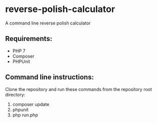 # reverse-polish-calculator
A command line reverse polish calculator

## Requirements:
* PHP 7
* Composer
* PHPUnit

## Command line instructions:
Clone the repository and run these commands from the repository root directory:
1. composer update
2. phpunit
3. php run.php

